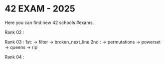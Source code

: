 # 42 EXAM - 2025

Here you can find new 42 schools #exams.

Rank 02 :


Rank 03 :
	1st:
		-> filter
		-> broken_next_line
	2nd :
		-> permutations
		-> powerset
		-> queens
		-> rip

Rank 04 :